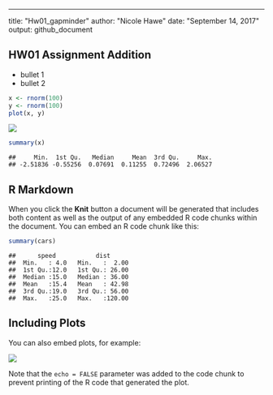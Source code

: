 
---
title: "Hw01_gapminder"
author: "Nicole Hawe"
date: "September 14, 2017"
output: github_document

## HW01 Assignment Addition 

- bullet 1
- bullet 2


```r
x <- rnorm(100)
y <- rnorm(100)
plot(x, y)
```

![](Hw01_gapminder_files/figure-html/unnamed-chunk-1-1.png)<!-- -->


```r
summary(x)
```

```
##     Min.  1st Qu.   Median     Mean  3rd Qu.     Max. 
## -2.51836 -0.55256  0.07691  0.11255  0.72496  2.06527
```


## R Markdown

When you click the **Knit** button a document will be generated that includes both content as well as the output of any embedded R code chunks within the document. You can embed an R code chunk like this:


```r
summary(cars)
```

```
##      speed           dist       
##  Min.   : 4.0   Min.   :  2.00  
##  1st Qu.:12.0   1st Qu.: 26.00  
##  Median :15.0   Median : 36.00  
##  Mean   :15.4   Mean   : 42.98  
##  3rd Qu.:19.0   3rd Qu.: 56.00  
##  Max.   :25.0   Max.   :120.00
```

## Including Plots

You can also embed plots, for example:

![](Hw01_gapminder_files/figure-html/pressure-1.png)<!-- -->

Note that the `echo = FALSE` parameter was added to the code chunk to prevent printing of the R code that generated the plot.

